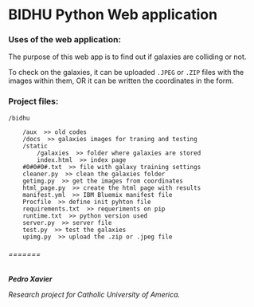 # BIDHU Python Web application


### Uses of the web application:
The purpose of this web app is to find out if galaxies
are colliding or not.

To check on the galaxies, it can be uploaded `.JPEG` or `.ZIP`
files with the images within them, OR it can be written
 the coordinates in the form.

### Project files:
    /bidhu

        /aux  >> old codes
        /docs  >> galaxies images for traning and testing
        /static
            /galaxies  >> folder where galaxies are stored
            index.html  >> index page
        #0#0#0#.txt  >> file with galaxy training settings
        cleaner.py  >> clean the galaxies folder
        getimg.py  >> get the images from coordinates
        html_page.py  >> create the html page with results
        manifest.yml  >> IBM Bluemix manifest file
        Procfile  >> define init pyhton file
        requirements.txt  >> requeriments on pip
        runtime.txt  >> python version used
        server.py  >> server file
        test.py  >> test the galaxies
        upimg.py  >> upload the .zip or .jpeg file



###### =======



_**Pedro Xavier**_

_Research project for Catholic University of America._



